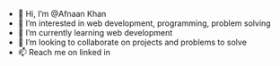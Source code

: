 - 👋 Hi, I’m @Afnaan Khan
- 👀 I’m interested in web development, programming, problem solving
- 🌱 I’m currently learning web development
- 💞️ I’m looking to collaborate on projects and problems to solve
- 📫 Reach me on linked in 

<!-- -
Afnaan8857/Afnaan8857 is a ✨ special ✨ repository because its `README.md` (this file) appears on your GitHub profile.
You can click the Preview link to take a look at your changes.
- -->
